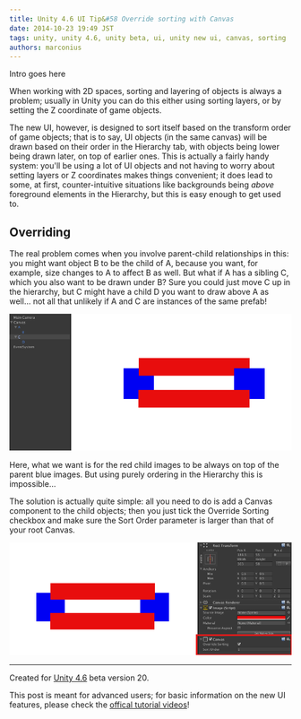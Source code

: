 ```yaml
---
title: Unity 4.6 UI Tip&#58 Override sorting with Canvas
date: 2014-10-23 19:49 JST
tags: unity, unity 4.6, unity beta, ui, unity new ui, canvas, sorting
authors: marconius
---
```


Intro goes here

When working with 2D spaces, sorting and layering of objects is always a problem; usually in Unity you can do this either using sorting layers, or by setting the Z coordinate of game objects.

The new UI, however, is designed to sort itself based on the transform order of game objects; that is to say, UI objects (in the same canvas) will be drawn based on their order in the Hierarchy tab, with objects being lower being drawn later, on top of earlier ones. This is actually a fairly handy system: you'll be using a lot of UI objects and not having to worry about setting layers or Z coordinates makes things convenient; it does lead to some, at first, counter-intuitive situations like backgrounds being *above* foreground elements in the Hierarchy, but this is easy enough to get used to.

## Overriding

The real problem comes when you involve parent-child relationships in this: you might want object B to be the child of A, because you want, for example, size changes to A to affect B as well. But what if A has a sibling C, which you also want to be drawn under B? Sure you could just move C up in the hierarchy, but C might have a child D you want to draw above A as well... not all that unlikely if A and C are instances of the same prefab!

![canvas1](/static/images/2014/10/UnityUI/canvas1.png)

Here, what we want is for the red child images to be always on top of the parent blue images. But using purely ordering in the Hierarchy this is impossible...

The solution is actually quite simple: all you need to do is add a Canvas component to the child objects; then you just tick the Override Sorting checkbox and make sure the Sort Order parameter is larger than that of your root Canvas.

![canvas2](/static/images/2014/10/UnityUI/canvas2.png)

-----

Created for [Unity 4.6](http://unity3d.com/unity/beta/4.6) beta version 20.

This post is meant for advanced users; for basic information on the new UI features, please check the [offical tutorial videos](http://unity3d.com/learn/tutorials/modules/beginner/ui)!
